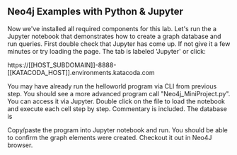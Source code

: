 ## Neo4j Examples with Python & Jupyter 

Now we've installed all required components for this lab. Let's run the a Jupyter
notebook that demonstrates how to create a graph database and run queries. 
First double check that Jupyter has come up. If not give it a few minutes or try
loading the page. The tab is labeled 'Jupyter' or click: 

https://[[HOST_SUBDOMAIN]]-8888-[[KATACODA_HOST]].environments.katacoda.com

You may have already run the helloworld program via CLI from previous step. 
You should see a more advanced program call "Neo4j_MiniProject.py". You can 
access it via Jupyter. Double click on the file to load the notebook and
execute each cell step by step. Commentary is included. The database is 

Copy/paste the program into Jupyter notebook and run. You should be able to 
confirm the graph elements were created. Checkout it out in Neo4J browser.


